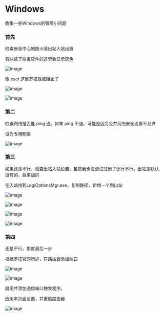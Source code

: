 # Windows
收集一些Windows的智障小问题

### 首先

检查安全中心的防火墙出站入站设置

有些装了杀毒软件的这里会显示灰色

![image](https://user-images.githubusercontent.com/59044398/200111542-4c59d294-975b-4529-a401-8af65f30c442.png)

像 eset 这里罗技就被阻止了

![image](https://user-images.githubusercontent.com/59044398/200111600-97afd292-4aac-4d43-a769-38a0ac49239a.png)


![image](https://user-images.githubusercontent.com/59044398/200111514-ace60201-a608-4ca6-8375-b20870931c97.png)

### 第二

检查网络是否能 ping 通，如果 ping 不通，可能是因为公共网络安全设置不允许

设为专用网络

![image](https://user-images.githubusercontent.com/59044398/200114219-eead9df3-f3b6-41cb-afe7-dba481b5af95.png)


### 第三

如果还是不行，检查出站入站设置，虽然我也没测试过删了还行不行，出站是默认没有的，后来加的

在入站找到LogiOptionsMgr.exe，复制路径，新增一个到出站

![image](https://user-images.githubusercontent.com/59044398/200112492-6dec7ebd-d6f9-48bd-bf19-2264f4fb1da4.png)


![image](https://user-images.githubusercontent.com/59044398/200112356-045c51e7-e6bd-405c-a83b-6a3fa15f294a.png)

![image](https://user-images.githubusercontent.com/59044398/200112416-9a806cea-cb83-44fc-8dff-53916c96aabd.png)

![image](https://user-images.githubusercontent.com/59044398/200112452-cb4ab684-c4fe-4435-9a28-0f33eb9294bb.png)

### 第四

还是不行，那就最后一步

根据罗技官网所述，在路由器添加端口

![image](https://user-images.githubusercontent.com/59044398/200112564-68171541-75dd-4754-b010-c041b2193e0b.png)

![image](https://user-images.githubusercontent.com/59044398/200112624-8ebb3ddf-30d2-4f15-ab39-5361e596c433.png)

启用并添加通信端口触发程序。

应用本页面设置，并重启路由器

![image](https://user-images.githubusercontent.com/59044398/200112784-b931e83c-4be9-46df-81ad-56f929454fcc.png)




